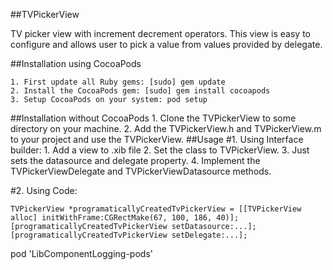 ##TVPickerView

TV picker view with increment decrement operators. This view is easy to configure and allows user to pick a value from values provided by delegate.

##Installation using CocoaPods
    
    1. First update all Ruby gems: [sudo] gem update
    2. Install the CocoaPods gem: [sudo] gem install cocoapods
    3. Setup CocoaPods on your system: pod setup
    
##Installation without CocoaPods
    1. Clone the TVPickerView to some directory on your machine.
    2. Add the TVPickerView.h and TVPickerView.m to your project and use the TVPickerView.
##Usage
#1. Using Interface builder:
    1. Add a view to .xib file
    2. Set the class to TVPickerView.
    3. Just sets the datasource and delegate property.
    4. Implement the TVPickerViewDelegate and TVPickerViewDatasource methods.

#2. Using Code:

    TVPickerView *programaticallyCreatedTvPickerView = [[TVPickerView alloc] initWithFrame:CGRectMake(67, 100, 186, 40)];
    [programaticallyCreatedTvPickerView setDatasource:...];
    [programaticallyCreatedTvPickerView setDelegate:...];

pod 'LibComponentLogging-pods'

